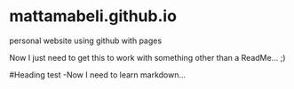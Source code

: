 # mattamabeli.github.io
personal website using github with pages

Now I just need to get this to work with something other than a ReadMe... ;)

#Heading test
-Now I need to learn markdown...
